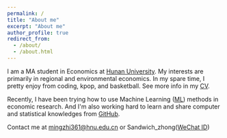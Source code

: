 ```yaml
---
permalink: /
title: "About me"
excerpt: "About me"
author_profile: true
redirect_from: 
  - /about/
  - /about.html
---
```


I am a MA student in Economics at [Hunan University](https://baike.baidu.com/item/%E6%B9%96%E5%8D%97%E5%A4%A7%E5%AD%A6/179157 "湖南大学"). My interests are primarily in regional and environmental economics. In my spare time, I pretty enjoy from coding, kpop, and basketball. See more info in my [CV](files/mingzhi361-CV.pdf "个人简历").

Recently, I have been trying how to use Machine Learning ([ML](https://www.zhihu.com/question/37870042])) methods in economic research. And I'm also working hard to learn and share computer and statistical knowledges from [GitHub](https://github.com/). 

Contact me at [mingzhi361@hnu.edu.cn](mingzhi361@hnu.edu.cn "邮箱") or Sandwich_zhong([WeChat ID](images/weixinQR.png "二维码"))
